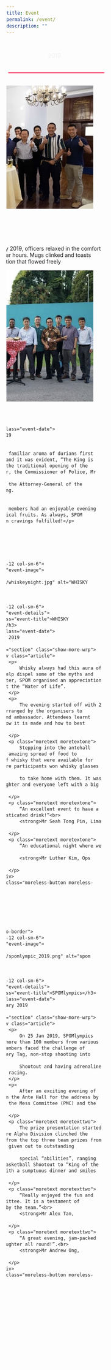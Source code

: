 ```yaml
---
title: Event
permalink: /event/
description: ""
---
```

<style type="text/css">.bp-section-pagetitle {
        background: url(/files/Assets/images/event-bg.jpg) no-repeat center center !important;
        background-size: auto;
        background-size: 100% !important;
        height: 338px !important;
    }
     .tabs {
  display: block;
  display: -webkit-flex;
  display: -moz-flex;
  display: flex;
  -webkit-flex-wrap: wrap;
  -moz-flex-wrap: wrap;
  flex-wrap: wrap;
  margin: 0;
  overflow: hidden; }
  .tabs [class^="tab"] label,
  .tabs [class*=" tab"] label {
    color: #efedef;
    cursor: pointer;
    display: block;
    font-size: 1.1em;
    font-weight: 300;
    line-height: 1em;
    padding: 2rem 0;
    text-align: center; }
  .tabs [class^="tab"] [type="radio"],
  .tabs [class*=" tab"] [type="radio"] {
    border-bottom: 1px solid rgba(239, 237, 239, 0.5);
    cursor: pointer;
    -webkit-appearance: none;
    -moz-appearance: none;
    appearance: none;
    display: block;
    width: 100%;
    -webkit-transition: all 0.3s ease-in-out;
    -moz-transition: all 0.3s ease-in-out;
    -o-transition: all 0.3s ease-in-out;
    transition: all 0.3s ease-in-out; }
    .tabs [class^="tab"] [type="radio"]:hover, .tabs [class^="tab"] [type="radio"]:focus,
    .tabs [class*=" tab"] [type="radio"]:hover,
    .tabs [class*=" tab"] [type="radio"]:focus {
      border-bottom: 1px solid #fd264f; }
    .tabs [class^="tab"] [type="radio"]:checked,
    .tabs [class*=" tab"] [type="radio"]:checked {
      border-bottom: 2px solid #fd264f; }
    .tabs [class^="tab"] [type="radio"]:checked + div,
    .tabs [class*=" tab"] [type="radio"]:checked + div {
      opacity: 1; }
    .tabs [class^="tab"] [type="radio"] + div,
    .tabs [class*=" tab"] [type="radio"] + div {
      display: block;
      opacity: 0;
      padding: 2rem 0;
      width: 90%;
      -webkit-transition: all 0.3s ease-in-out;
      -moz-transition: all 0.3s ease-in-out;
      -o-transition: all 0.3s ease-in-out;
      transition: all 0.3s ease-in-out; }
  .tabs .tab-2 {
    width: 50%; }
    .tabs .tab-2 [type="radio"] + div {
      width: 200%;
      margin-left: 200%; }
    .tabs .tab-2 [type="radio"]:checked + div {
      margin-left: 0; }
    .tabs .tab-2:last-child [type="radio"] + div {
      margin-left: 100%; }
    .tabs .tab-2:last-child [type="radio"]:checked + div {
      margin-left: -100%; }
</style>
<div class="tabs">
  <div class="tab-2">
    <label for="tab2-1">2019</label>
    <input id="tab2-1" name="tabs-two" type="radio" checked="checked">
    <div>
        <div class="tab-pane fade show active" id="pills-home" role="tabpanel" aria-labelledby="pills-home-tab">
                <div class="row">
                    <div class="event">
                        <div class="col-12 col-sm-6">
                            <div class="event-image">
                                <img src="/files/Assets/media/event/2019/event-1.png" alt="spom happy hour">
                            </div>
                        </div>
                        <div class="col-12 col-sm-6">
                            <div class="event-details">
                                <h3 class="event-title">SPOM Happy Hour</h3>
                                <span class="event-date">
                                 26 July 2019
                             </span>
                                <p>
                                    On the idyllic Friday evening of 26 July 2019, officers relaxed in the comfort of the SPOM Lounge and Ante Hall after hours. Mugs clinked and toasts were made amid the excited conversation that flowed freely
                                </p>
                            </div>
                        </div>
                    </div>        
                </div>
                <div class="row">
                    <div class="event">
                        <div class="col-12 col-sm-6">
                            <div class="event-image">
                                <img src="/files/Assets/media/event/2019/event-2.png" alt="spom happy hour">
                            </div>
                        </div>
                        <div class="col-12 col-sm-6">
                            <div class="event-details">
                                <h3 class="event-title">SPOM Durian Night</h3>
        
                                <span class="event-date">
                             12 July 2019
                          </span>
                                <p>
                                    The familiar aroma of durians first greeted the guests as they arrived and it was evident, “The King is back”. The evening kicked off with the traditional opening of the first durian by our Guests of Honour, the Commissioner of Police, Mr Hoong Wee Teck,
                                    and the Attorney-General of the Republic of Singapore, Mr Lucien Wong.
        
                                </p>
                                <p>SPOM members had an enjoyable evening savouring the “King” and other tropical fruits. As always, SPOM members left satiated and all durian cravings fulfilled!</p>
                            </div>
                        </div>
                    </div>
                </div>
                <div class="row">
                    <div class="event">
                        <div class="col-12 col-sm-6">
                            <div class="event-image">
                                <img src="/files/Assets/media/event/2019/whiskeynight.jpg" alt="WHISKY APPRECIATION NIGHT">
                            </div>
                        </div>
                        <div class="col-12 col-sm-6">
                            <div class="event-details">
                                <h3 class="event-title">WHISKY APPRECIATION NIGHT – A MASTERCLASS</h3>
                                <span class="event-date">
                                3 March 2019
                             </span>
                                <div id="section" class="show-more-wrp">
                                    <div class="article">
                                        <p>
                                            Whisky always had this aura of mystery and sophistication and to help dispel some of the myths and allow officers to appreciate it better, SPOM organised an appreciation night on 1 March to learn more about the “Water of Life”.
                                        </p>
                                        <p>
                                            The evening started off with 2 different “flights” (or sessions) arranged by the organisers to accommodate the talk given by a brand ambassador. Attendees learnt more about the history of whisky, how it is made and how to best appreciate it.
                                        </p>
                                        <p class="moretext moretextone">
                                            Stepping into the antehall after the talk, Officers enjoyed an amazing spread of food to accompany the various expressions of whisky that were available for sampling. There was even a quiz where participants won whisky glasses and mini sample bottles
                                            to take home with them. It was yet another evening filled with laughter and everyone left with a big smile on their face!
                                        </p>
                                        <p class="moretext moretextone">
                                            “An excellent event to have a mini reunion accompanied by a sophisticated drink!”<br>
                                            <strong>Mr Seah Tong Pin, Lima Division</strong>
                                        </p>
                                        <p class="moretext moretextone">
                                            “An educational night where we learnt more about Whisky”<br>
                                            <strong>Mr Luther Kim, Ops Dept</strong>
                                        </p>
                                    </div>
                                    <a class="moreless-button moreless-button-one">more +</a>
                                </div>
                            </div>
                        </div>
                    </div>
                </div>
                <div class="row">
                    <div class="event no-border">
                        <div class="col-12 col-sm-6">
                            <div class="event-image">
                                <img src="/files/Assets/media/event/2019/spomlympic_2019.png" alt="spom happy hour">
                            </div>
                        </div>
                        <div class="col-12 col-sm-6">
                            <div class="event-details">
                                <h3 class="event-title">SPOMlympics</h3>
                                <span class="event-date">
                                25 January 2019
                                </span>
                                <div id="section" class="show-more-wrp">
                                    <div class="article">
                                        <p>
                                            On 25 Jan 2019, SPOMlympics saw a total of 26 teams comprising more than 100 members from various units coming together to compete. Members faced the challenge of evading arrows shot at them in Archery Tag, non-stop shooting into hoops at the Basketball
                                            Shootout and having adrenaline acceleration with a game of Daytona racing.
                                        </p>
                                        <p>
                                            After an exciting evening of hits and misses, members gathered in the Ante Hall for the address by Mr How Kwang Hwee, the President of the Mess Committee (PMC) and the prize presentation.
                                        </p>
                                        <p class="moretext moretexttwo">
                                            The prize presentation started with the SPOM running challenge where Alpha Division clinched the Challenge Shield once again. Apart from the top three team prizes from SPOMlympics, nine other prizes were given out to outstanding individuals for their
                                            special “abilities”, ranging from being the “Butter Finger” at Basketball Shootout to “King of the Road” at Daytona. The event ended with a sumptuous dinner and smiles all around.
                                        </p>
                                        <p class="moretext moretexttwo">
                                            “Really enjoyed the fun and laughter created! Kudos to the committee. It is a testament of hardwork and planning put together by the team.”<br>
                                            <strong>Mr Alex Tan, ProCom</strong>
                                        </p>
                                        <p class="moretext moretexttwo">
                                            “A great evening, jam-packed with fun games, good company and laughter all round!”.<br>
                                            <strong>Mr Andrew Ong, P&amp;O</strong>
                                        </p>
                                    </div>
                                    <a class="moreless-button moreless-button-two">more +</a>
                                </div>
                            </div>
                        </div>
                    </div>
                </div>
            </div>        
    </div>
  </div>
  <div class="tab-2">
    <label for="tab2-2">2019</label>
    <input id="tab2-2" name="tabs-two" type="radio">
    <div>
        <!-- -----2018 -->
            <div class="tab-pane fade" id="pills2018" role="tabpanel" aria-labelledby="pills2018-tab">
                <div class="row">
                    <div class="event">
                        <div class="col-12 col-sm-6">
                            <div class="event-image">
                                <img src="/files/Assets/media/event/2018/yearendcarnival2.jpg" alt="YEAR-END CARNIVAL">
                            </div>
                        </div>
                        <div class="col-12 col-sm-6">
                            <div class="event-details">
                                <h3 class="event-title">SPOM YEAR-END CARNIVAL</h3>
                                <span class="event-date">
                                22 December 2018
                                </span>
                                <div id="section" class="show-more-wrp">
                                    <div class="article">
                                        <p>Fun for all. All for Fun. What is rain when you can have an afternoon of fun and games at SPOM’s first ever Year End Carnival? The afternoon showers certainly did not dampen the spirits of SPOM members
                                            and their families who arrived in droves!</p>
                                        <p>More than 11 carnival games lined the 1st floor of SPOM, providing fun and laughter for everyone. The games might look like they were catered for the children, but uh-uh! The adults definitely had
                                            their fair share of fun, trying their skills in knocking down rubber duckies and shooting Nerf guns. But the No. 1 crowd pleaser? Definitely the Zoomoov station! No child could contain their
                                            excitement waiting for their turn and when they do board the animals with their parents, their infectious laughter filled the second floor of SPOM.</p>
                                        <p class="moretext moretextthree">Along with the sights and sounds of the carnival games, the smell of freshly made popcorn and cotton candy lingered in the air, adding to the joyous carnival atmosphere. The day was rounded up with
                                            a gift-giving session by Santa Claus who made a special appearance. It was a day truly enjoyed by both adults and children alike.</p>
                                        <p class="moretext moretextthree">
                                            “This is my first time attending such an event. My children had a very fun time with all the games and activities.” <br>
                                            <strong>Mr Louis Lou, E Division</strong>
                                        </p>
                                        <p class="moretext moretextthree">
                                            “It was a great opportunity for me to spend time with family and also bond with friends and colleagues!” <br>
                                            <strong>Mr Teo Hong Yi, MPD</strong>
                                        </p>
                                    </div>
                                    <a class="moreless-button moreless-button-three">more +</a>
                                </div>
                            </div>
                        </div>
                    </div>
                </div>
                <div class="row">
                    <div class="event">
                        <div class="col-12 col-sm-6">
                            <div class="event-image">
                                <img src="/files/Assets/media/event/2018/novfest.jpg" alt="November Fest">
                            </div>
                        </div>
                        <div class="col-12 col-sm-6">
                            <div class="event-details">
                                <h3 class="event-title">November Fest: Beer- Certainly One of Our Most Beloved Drinks </h3>
                                <span class="event-date">
                                23 November 2018
                                </span>
                                <div id="section" class="show-more-wrp">
                                    <div class="article">
                                        <p>On 23 November 2018, more than 150 SPOM members gathered in SPOM for the Novembeer Fest and experienced 24 different types of beer to choose from, not to mention the buffet-style dinner and freshly
                                            served laksa that kept everyone satiated!</p>
                                        <p>In keeping with the spirit of the event, the SPOM Ante Hall was decorated with eye-catching and informative posters of different beers, their origins, descriptions, and alcohol percentages. There
                                            was also a well-decorated photo booth with props which drew participants in and made it an undeniable hit of the event!</p>
                                        <p class="moretext moretextfour">On the other side of the Ante Hall was a Foosball table which attracted crowds to got everyone hyped up and ready to have fun!</p>
                                        <p class="moretext moretextfour">Drinking games were held for participants to guess the origin of some beers. This made the Novembeer Fest an interactive and educational one. Kudos to the SPOM organisers who also dutifully put up
                                            anti-drink driving posters as reminders at the exit of the Ante Hall!</p>
                                        <p class="moretext moretextfour">
                                            “I enjoyed the beer, the company, and the friendship amongst different divisions and generations of officers.” <br>
                                            <strong>Mr Samuel Koh, Investigation Officer, Jurong Division</strong>
                                        </p>
                                        <p class="moretext moretextfour">
                                            “It was a fun-filled evening with friends as we clinked our glass bottles filled with bubbles and hearts.” <br>
                                            <strong>Mr Esh J Wadarajan, Senior Investigation Officer, CAD</strong>
                                        </p>
                                        <p class="moretext moretextfour">
                                            <b> Written by: Mr Boh Ping Hui</b>
                                        </p>
                                    </div>
                                    <a class="moreless-button moreless-button-four">more +</a>
                                </div>
                            </div>
                        </div>
                    </div>
                </div>
                <div class="row">
                    <div class="event">
                        <div class="col-12 col-sm-6">
                            <div class="event-image">
                                <img src="/files/Assets/media/event/2018/bbqnight.jpg" alt="BBQ NIGHT">
                            </div>
                        </div>
                        <div class="col-12 col-sm-6">
                            <div class="event-details">
                                <h3 class="event-title">SPOM BBQ Night</h3>
                                <span class="event-date">
                                20 September 2018
                                </span>
                                <div id="section" class="show-more-wrp">
                                    <div class="article">
                                        <p>Despite the heavy downpour, the high spirits of our members were not dampened, buoyed by the gastronomic delights served during the SPOM BBQ. With “Variety” being the aim of the event, it could not
                                            be better portrayed than the wide array of barbequed food served at SPOM to all our members, with wine and beer in accompaniment.</p>
                                        <p>The succulent lamb which had roasted over a fire pit, stole the show. But the satay, kebab and chicken wings which were barbecued with a tantalizing sauce, did not disappoint either. Members has
                                            the choice to wash down the sumptuous meat buffet with free flow of wine and beer provided.</p>
                                        <p class="moretext moretextfive">There could not be a more perfect opportunity to catch up with old friends over food and drinks. It was an evening that even bad weather could not bring down the spirited atmosphere of the event.
                                        </p>
                                        <p class="moretext moretextfive">
                                            “The food was great and the warm atmosphere made this an awesome place to relax.” <br>
                                            <strong>Mr Tommy Khoo, Ops Department</strong>
                                        </p>
                                        <p class="moretext moretextfive">
                                            “It was a night where members got together to enjoy each other’s company. The lamb and wine was delicious.”<br>
                                            <strong>Mr Joel Ho, CCK NPC</strong>
                                        </p>
                                    </div>
                                    <a class="moreless-button moreless-button-five">more +</a>
                                </div>
                            </div>
                        </div>
                    </div>
                </div>
                <div class="row">
                    <div class="event">
                        <div class="col-12 col-sm-6">
                            <div class="event-image">
                                <img src="/files/Assets/media/event/2018/happyhour.jpg" alt="Happy Hour">
                            </div>
                        </div>
                        <div class="col-12 col-sm-6">
                            <div class="event-details">
                                <h3 class="event-title">SPOM Happy Hour 2018</h3>
                                <span class="event-date">
                                31 August 2018
                                </span>
                                <div id="section" class="show-more-wrp">
                                    <div class="article">
                                        <p>
                                            It is said that the best days in life, end with a cold mug in your hand and a good chat with a friend.
                                        </p>
                                        <p>
                                            SPOM Happy Hour is organised on a regular basis where many members gathered to explore the games and decked the hallways, have a drink and unwind after a week at work. Ice cold beer warmed the hearts of all as officers from all walks of life gather and
                                            forged new bonds. Many officers took this opportunity to explore the many facilities that SPOM had to offer and the rich culture that it embodies.
                                        </p>
                                        <p class="moretext moretextsix">While officers, young and old, sat together to share their experiences, the sweet aroma of freshly prepared food permeated the air. The free beer was only made better by the delicious food served
                                            out from SPOM’s restaurant. Beer and laughter flowed freely throughout the nights.</p>
                                        <p class="moretext moretextsix">As the moments shared were eternalized in SPOM’s history, the hour passed quickly and the supply of free beer inevitably diminished. Friends, old and new, soon bade each other good bye. Many looked
                                            forward to the next Happy Hour at SPOM, where an hour of happiness brings about a lifetime of memories. </p>
                                        <p class="moretext moretextsix">
                                            “I enjoyed Happy Hour!” <br>
                                            <strong>Mr Letts Tan, A Division</strong>
                                        </p>
                                        <p class="moretext moretextsix">
                                            “Events such as Happy Hour at SPOM is a good chance to catch up with friends and former colleagues and unwind together.”<br>
                                            <strong>Mr Jayapandian, TCDD</strong>
                                        </p>
                                        <p class="moretext moretextsix">
                                            “Nothing is happier than chilling out with great friends after a day of work.” <br>
                                            <strong>Ms Sabrina Koh, PHQ</strong>
                                        </p>
                                        <p class="moretext moretextsix">
                                            “It was my first time at SPOM Happy Hour and I had a great time catching up with peers from various units. The atmosphere was informal and relaxed, and free flow of beer always tastes delicious. I look forward to going back to SPOM for another round.”
                                            <br>
                                            <strong>Mr Lee Ting Wei, TCDD</strong>
                                        </p>
                                        <p class="moretext moretextsix">
                                            <b> Written by: Mr Garret Chua</b>
                                        </p>
                                    </div>
                                    <a class="moreless-button moreless-button-six">more +</a>
                                </div>
                            </div>
                        </div>
                    </div>
                </div>
                <div class="row">
                    <div class="event">
                        <div class="col-12 col-sm-6">
                            <div class="event-image">
                                <img src="/files/Assets/media/event/2018/duriannight.jpg" alt="Durian Night">
                            </div>
                        </div>
                        <div class="col-12 col-sm-6">
                            <div class="event-details">
                                <h3 class="event-title">SPOM Durian Night</h3>
                                <h3 class="event-title">A THORNILY ENJOYABLE AFFAIR</h3>
                                <span class="event-date">
                                10 August 2018
                                </span>
                                <div id="section" class="show-more-wrp">
                                    <div class="article">
                                        <p>
                                            With the spike in the supply of durians, members arriving for the bi-annual Durian Night at SPOM were understandably excited. They were looking forward to digging into the famed Mao Shan Wang durians as well as those of the D24 variety.
                                        </p>
                                        <p>
                                            The balmy weather of this Friday evening allowed everyone to arrive in good spirits. When the Guest of Honour, Commissioner of Police, Mr Hoong Wee Teck arrived, he kicked-off the event by opening the first durian as well as leading the members in a hearty
                                            rendition of “Happy Birthday” to celebrate Singapore’s National Day. The organisers had even specially ordered a Durian birthday cake to commemorate the occasion!
                                        </p>
                                        <p class="moretext moretextseven">
                                            There were plenty of laughter and smiles all round, and the 160 members who turned up could not ask for more, knowing that there were more than 220 KG of each durian variety available. It was indeed a lovely opportunity to catch up with friends while
                                            feasting on the king of fruits, washed down by cooling coconut juice.
                                        </p>
                                        <p class="moretext moretextseven">
                                            “The food and durian were fabulous, and the weather was kind. These, and the good company made for an extremely enjoyable evening!” <br>
                                            <strong>SUPT (1A) Ang Eng Seng</strong>
                                        </p>
                                    </div>
                                    <a class="moreless-button moreless-button-seven">more +</a>
                                </div>
                            </div>
                        </div>
                    </div>
                </div>
                <div class="row">
                    <div class="event  no-border">
                        <div class="col-12 col-sm-6">
                            <div class="event-image">
                                <img src="/files/Assets/media/event/2018/annualdinner.jpg" alt="Annual Dinner 2018">
                            </div>
                        </div>
                        <div class="col-12 col-sm-6">
                            <div class="event-details">
                                <h3 class="event-title">SPOM Annual Dinner</h3>
                                <!-- <span class="event-date">
                                24 March 2017
                             </span> -->
                                <div id="section" class="show-more-wrp">
                                    <div class="article">
                                        <p>
                                            SPOM Annual Dinner is the one-day of the year, where our fraternity of senior officers gather at a single event and cast aside appointments, ranks and seniority as we celebrate our identity together as one SPOM. The scale of this event brought together
                                            the different SPOM Sub-Committees (Food &amp; Beverage, Membership and Internal Communications and Publications) to plan and execute the event. They joined existing members and retired senior officers
                                            that included former Commissioner of Police, Mr Tee Tua Ba, and former Deputy Commissioners. FY 2018 / 2019 was unique as 2 SPOM Annual Dinners were held in a year.
        
                                        </p>
                                        <p class="moretext moretexteight">
                                            For SPOM Annual Dinner 2018, led by Mr Elvis Chong of Operations Department with the theme of an ‘Enchanted Garden’, achieved a record attendance of 550 guests. Annual Dinner 2018 introduced unique elements for the first time in this edition; first introduction
                                            of a digital LED back-drop, a performance by ‘Baracuda Batucada’, a percussion band from Ngee Ann Polytechnic, a unique ‘LED Wing Dance’, a powerful display of SPF’s talents with 4 bands serenading
                                            guests and the one-and-only ‘Kumar’ stole the show.
                                        </p>
                                    </div>
                                    <a class="moreless-button moreless-button-eight">more +</a>
                                </div>
                            </div>
                        </div>
                    </div>
                </div>
            </div>   
    </div>
  </div>
  <div class="tab-2">
    <label for="tab2-3">2017</label>
    <input id="tab2-3" name="tabs-three" type="radio">
    <div>
            <!-- -----2017 -->
            <div class="tab-pane fade" id="pills-profile" role="tabpanel" aria-labelledby="pills-profile-tab">
                <div class="row">
                    <div class="event">
                        <div class="col-12 col-sm-6">
                            <div class="event-image">
                                <img src="/files/Assets/media/event/2017-2019/golf_2017.png" alt="spom happy hour">
                            </div>
                        </div>
                        <div class="col-12 col-sm-6">
                            <div class="event-details">
                                <h3 class="event-title">SPOM Medal 2017 (Golf) </h3>
                                <span class="event-date">
                                24 March 2017
                             </span>
                                <p>
                                    The 12th SPOM Golf Medal, which was co-organised by SPOM Sport Sub-Committee and Police Golfing Society, saw a total of 34 SPOM members competing at the 18-hole course at Seletar Country Club (SCC) on 24 Mar 2017.

                                </p>
                            </div>
                        </div>
                    </div>
                </div>
                <div class="row">
                    <div class="event">
                        <div class="col-12 col-sm-6">
                            <div class="event-image">
                                <img src="/files/Assets/media/event/2017-2019/photography_2017.png" alt="spom happy hour">
                            </div>
                        </div>
                        <div class="col-12 col-sm-6">
                            <div class="event-details">
                                <h3 class="event-title">SPOM Basic Photography Course</h3>
                                <span class="event-date">
                            24 February 2017
                          </span>
                                <p>
                                    Our members at the inaugural SPOM Basic Photography Course were taught the key elements and technical aspects to photography, and the 6 golden principles to capturing a great image.
                                </p>
                            </div>
                        </div>
                    </div>
                </div>
                <div class="row">
                    <div class="event">
                        <div class="col-12 col-sm-6">
                            <div class="event-image">
                                <img src="/files/Assets/media/event/2017-2019/spomlympic_2017.png" alt="spom happy hour">
                            </div>
                        </div>
                        <div class="col-12 col-sm-6">
                            <div class="event-details">
                                <h3 class="event-title">SPOMlympics</h3>
                                <span class="event-date">
                               6 February 2017
                             </span>
                                <p>
                                    The Loser Tog "battle field" came to life as participant took to the SPOM tennis courts in teams of four with a single aim - to gain victory by securing a symbolic red flag. The game was not only physically challenging, requiring teamwork, quick reflexes
                                    and a significant amount of running, it also saw officers cracking their brains to devise the best strategies to outdo each other.
                                </p>
                            </div>
                        </div>
                    </div>
                </div>
                <div class="row">
                    <div class="event no-border">
                        <div class="col-12 col-sm-6">
                            <div class="event-image">
                                <img src="/files/Assets/media/event/2017-2019/durian_2017.png" alt="spom happy hour">
                            </div>
                        </div>
                        <div class="col-12 col-sm-6">
                            <div class="event-details">
                                <h3 class="event-title">SPOM Durian Night</h3>
                                <span class="event-date">
                                    20 January 2017 
                                 </span>
                                <p>
                                    SPOM was honoured to have our Minister for Home Affairs, Mr K. Shanmugam and his wife, Dr. Seetha Shanmugam gracing the event with 180 SPOM members!
                                </p>
                                <p>The evening saw more than 400 kilograms of quality D13, D24, Red Prawn and Mao Shan Wang durians being served and it was certainly a well-rounded experience for our members' palates as they satisfied their
                                    cravings, caught up with colleagues and interacted with our Minister.</p>

                            </div>
                        </div>
                    </div>
                </div>
            </div>
    </div>
  </div>
</div>
<div class="event-main">                
    <div class="container event-container">
        <div class="row justify-content-center event-highlights-main">
            <div class="col-md-12 align-center text-center">
                <ul class="nav nav-pills event-navs" id="pills-tab" role="tablist">
                    <li class="nav-item">
                        <a class="nav-link active" id="pills-home-tab" data-toggle="pill" href="#pills-home" role="tab" aria-controls="pills-home" aria-selected="true">2019</a>
                    </li>
                    <li class="nav-item">
                        <a class="nav-link" id="pills2018-tab" data-toggle="pill" href="#pills2018" role="tab" aria-controls="pills2018" aria-selected="false">2018</a>
                    </li>
                    <li class="nav-item">
                        <a class="nav-link" id="pills-profile-tab" data-toggle="pill" href="#pills-profile" role="tab" aria-controls="pills-profile" aria-selected="false">2017</a>
                    </li>

                </ul>
                <!-- ------2019------ -->
                <div class="tab-content event-tab-content" id="pills-tabContent">
                    <div class="tab-pane fade show active" id="pills-home" role="tabpanel" aria-labelledby="pills-home-tab">
                        <div class="row">
                            <div class="event">
                                <div class="col-12 col-sm-6">
                                    <div class="event-image">
                                        <img src="/files/Assets/media/event/2019/event-1.png" alt="spom happy hour">
                                    </div>
                                </div>
                                <div class="col-12 col-sm-6">
                                    <div class="event-details">
                                        <h3 class="event-title">SPOM Happy Hour</h3>
                                        <span class="event-date">
                                         26 July 2019
                                     </span>
                                        <p>
                                            On the idyllic Friday evening of 26 July 2019, officers relaxed in the comfort of the SPOM Lounge and Ante Hall after hours. Mugs clinked and toasts were made amid the excited conversation that flowed freely
                                        </p>
                                    </div>
                                </div>
                            </div>

                        </div>
                        <div class="row">
                            <div class="event">
                                <div class="col-12 col-sm-6">
                                    <div class="event-image">
                                        <img src="/files/Assets/media/event/2019/event-2.png" alt="spom happy hour">
                                    </div>
                                </div>
                                <div class="col-12 col-sm-6">
                                    <div class="event-details">
                                        <h3 class="event-title">SPOM Durian Night</h3>

                                        <span class="event-date">
                                     12 July 2019
                                  </span>
                                        <p>
                                            The familiar aroma of durians first greeted the guests as they arrived and it was evident, “The King is back”. The evening kicked off with the traditional opening of the first durian by our Guests of Honour, the Commissioner of Police, Mr Hoong Wee Teck,
                                            and the Attorney-General of the Republic of Singapore, Mr Lucien Wong.

                                        </p>
                                        <p>SPOM members had an enjoyable evening savouring the “King” and other tropical fruits. As always, SPOM members left satiated and all durian cravings fulfilled!</p>
                                    </div>
                                </div>
                            </div>
                        </div>
                        <div class="row">
                            <div class="event">
                                <div class="col-12 col-sm-6">
                                    <div class="event-image">
                                        <img src="/files/Assets/media/event/2019/whiskeynight.jpg" alt="WHISKY APPRECIATION NIGHT">
                                    </div>
                                </div>
                                <div class="col-12 col-sm-6">
                                    <div class="event-details">
                                        <h3 class="event-title">WHISKY APPRECIATION NIGHT – A MASTERCLASS</h3>
                                        <span class="event-date">
                                        3 March 2019
                                     </span>
                                        <div id="section" class="show-more-wrp">
                                            <div class="article">
                                                <p>
                                                    Whisky always had this aura of mystery and sophistication and to help dispel some of the myths and allow officers to appreciate it better, SPOM organised an appreciation night on 1 March to learn more about the “Water of Life”.
                                                </p>
                                                <p>
                                                    The evening started off with 2 different “flights” (or sessions) arranged by the organisers to accommodate the talk given by a brand ambassador. Attendees learnt more about the history of whisky, how it is made and how to best appreciate it.
                                                </p>
                                                <p class="moretext moretextone">
                                                    Stepping into the antehall after the talk, Officers enjoyed an amazing spread of food to accompany the various expressions of whisky that were available for sampling. There was even a quiz where participants won whisky glasses and mini sample bottles
                                                    to take home with them. It was yet another evening filled with laughter and everyone left with a big smile on their face!
                                                </p>
                                                <p class="moretext moretextone">
                                                    “An excellent event to have a mini reunion accompanied by a sophisticated drink!”<br>
                                                    <strong>Mr Seah Tong Pin, Lima Division</strong>
                                                </p>
                                                <p class="moretext moretextone">
                                                    “An educational night where we learnt more about Whisky”<br>
                                                    <strong>Mr Luther Kim, Ops Dept</strong>
                                                </p>
                                            </div>
                                            <a class="moreless-button moreless-button-one">more +</a>
                                        </div>
                                    </div>
                                </div>
                            </div>
                        </div>
                        <div class="row">
                            <div class="event no-border">
                                <div class="col-12 col-sm-6">
                                    <div class="event-image">
                                        <img src="/files/Assets/media/event/2019/spomlympic_2019.png" alt="spom happy hour">
                                    </div>
                                </div>
                                <div class="col-12 col-sm-6">
                                    <div class="event-details">
                                        <h3 class="event-title">SPOMlympics</h3>
                                        <span class="event-date">
                                        25 January 2019
                                        </span>
                                        <div id="section" class="show-more-wrp">
                                            <div class="article">
                                                <p>
                                                    On 25 Jan 2019, SPOMlympics saw a total of 26 teams comprising more than 100 members from various units coming together to compete. Members faced the challenge of evading arrows shot at them in Archery Tag, non-stop shooting into hoops at the Basketball
                                                    Shootout and having adrenaline acceleration with a game of Daytona racing.
                                                </p>
                                                <p>
                                                    After an exciting evening of hits and misses, members gathered in the Ante Hall for the address by Mr How Kwang Hwee, the President of the Mess Committee (PMC) and the prize presentation.
                                                </p>
                                                <p class="moretext moretexttwo">
                                                    The prize presentation started with the SPOM running challenge where Alpha Division clinched the Challenge Shield once again. Apart from the top three team prizes from SPOMlympics, nine other prizes were given out to outstanding individuals for their
                                                    special “abilities”, ranging from being the “Butter Finger” at Basketball Shootout to “King of the Road” at Daytona. The event ended with a sumptuous dinner and smiles all around.
                                                </p>
                                                <p class="moretext moretexttwo">
                                                    “Really enjoyed the fun and laughter created! Kudos to the committee. It is a testament of hardwork and planning put together by the team.”<br>
                                                    <strong>Mr Alex Tan, ProCom</strong>
                                                </p>
                                                <p class="moretext moretexttwo">
                                                    “A great evening, jam-packed with fun games, good company and laughter all round!”.<br>
                                                    <strong>Mr Andrew Ong, P&amp;O</strong>
                                                </p>
                                            </div>
                                            <a class="moreless-button moreless-button-two">more +</a>
                                        </div>
                                    </div>
                                </div>
                            </div>
                        </div>


                    </div>

                    <!-- -----2018 -->

                    <div class="tab-pane fade" id="pills2018" role="tabpanel" aria-labelledby="pills2018-tab">
                        <div class="row">
                            <div class="event">
                                <div class="col-12 col-sm-6">
                                    <div class="event-image">
                                        <img src="/files/Assets/media/event/2018/yearendcarnival2.jpg" alt="YEAR-END CARNIVAL">
                                    </div>
                                </div>
                                <div class="col-12 col-sm-6">
                                    <div class="event-details">
                                        <h3 class="event-title">SPOM YEAR-END CARNIVAL</h3>
                                        <span class="event-date">
                                        22 December 2018
                                        </span>
                                        <div id="section" class="show-more-wrp">
                                            <div class="article">
                                                <p>Fun for all. All for Fun. What is rain when you can have an afternoon of fun and games at SPOM’s first ever Year End Carnival? The afternoon showers certainly did not dampen the spirits of SPOM members
                                                    and their families who arrived in droves!</p>
                                                <p>More than 11 carnival games lined the 1st floor of SPOM, providing fun and laughter for everyone. The games might look like they were catered for the children, but uh-uh! The adults definitely had
                                                    their fair share of fun, trying their skills in knocking down rubber duckies and shooting Nerf guns. But the No. 1 crowd pleaser? Definitely the Zoomoov station! No child could contain their
                                                    excitement waiting for their turn and when they do board the animals with their parents, their infectious laughter filled the second floor of SPOM.</p>
                                                <p class="moretext moretextthree">Along with the sights and sounds of the carnival games, the smell of freshly made popcorn and cotton candy lingered in the air, adding to the joyous carnival atmosphere. The day was rounded up with
                                                    a gift-giving session by Santa Claus who made a special appearance. It was a day truly enjoyed by both adults and children alike.</p>
                                                <p class="moretext moretextthree">
                                                    “This is my first time attending such an event. My children had a very fun time with all the games and activities.” <br>
                                                    <strong>Mr Louis Lou, E Division</strong>
                                                </p>
                                                <p class="moretext moretextthree">
                                                    “It was a great opportunity for me to spend time with family and also bond with friends and colleagues!” <br>
                                                    <strong>Mr Teo Hong Yi, MPD</strong>
                                                </p>
                                            </div>
                                            <a class="moreless-button moreless-button-three">more +</a>
                                        </div>
                                    </div>
                                </div>
                            </div>

                        </div>


                        <div class="row">
                            <div class="event">
                                <div class="col-12 col-sm-6">
                                    <div class="event-image">
                                        <img src="/files/Assets/media/event/2018/novfest.jpg" alt="November Fest">
                                    </div>
                                </div>
                                <div class="col-12 col-sm-6">
                                    <div class="event-details">
                                        <h3 class="event-title">November Fest: Beer- Certainly One of Our Most Beloved Drinks </h3>
                                        <span class="event-date">
                                        23 November 2018
                                        </span>
                                        <div id="section" class="show-more-wrp">
                                            <div class="article">
                                                <p>On 23 November 2018, more than 150 SPOM members gathered in SPOM for the Novembeer Fest and experienced 24 different types of beer to choose from, not to mention the buffet-style dinner and freshly
                                                    served laksa that kept everyone satiated!</p>
                                                <p>In keeping with the spirit of the event, the SPOM Ante Hall was decorated with eye-catching and informative posters of different beers, their origins, descriptions, and alcohol percentages. There
                                                    was also a well-decorated photo booth with props which drew participants in and made it an undeniable hit of the event!</p>
                                                <p class="moretext moretextfour">On the other side of the Ante Hall was a Foosball table which attracted crowds to got everyone hyped up and ready to have fun!</p>
                                                <p class="moretext moretextfour">Drinking games were held for participants to guess the origin of some beers. This made the Novembeer Fest an interactive and educational one. Kudos to the SPOM organisers who also dutifully put up
                                                    anti-drink driving posters as reminders at the exit of the Ante Hall!</p>
                                                <p class="moretext moretextfour">
                                                    “I enjoyed the beer, the company, and the friendship amongst different divisions and generations of officers.” <br>
                                                    <strong>Mr Samuel Koh, Investigation Officer, Jurong Division</strong>
                                                </p>
                                                <p class="moretext moretextfour">
                                                    “It was a fun-filled evening with friends as we clinked our glass bottles filled with bubbles and hearts.” <br>
                                                    <strong>Mr Esh J Wadarajan, Senior Investigation Officer, CAD</strong>
                                                </p>
                                                <p class="moretext moretextfour">
                                                    <b> Written by: Mr Boh Ping Hui</b>

                                                </p>
                                            </div>
                                            <a class="moreless-button moreless-button-four">more +</a>
                                        </div>
                                    </div>
                                </div>
                            </div>

                        </div>
                        <div class="row">
                            <div class="event">
                                <div class="col-12 col-sm-6">
                                    <div class="event-image">
                                        <img src="/files/Assets/media/event/2018/bbqnight.jpg" alt="BBQ NIGHT">
                                    </div>
                                </div>
                                <div class="col-12 col-sm-6">
                                    <div class="event-details">
                                        <h3 class="event-title">SPOM BBQ Night</h3>
                                        <span class="event-date">
                                        20 September 2018
                                        </span>
                                        <div id="section" class="show-more-wrp">
                                            <div class="article">
                                                <p>Despite the heavy downpour, the high spirits of our members were not dampened, buoyed by the gastronomic delights served during the SPOM BBQ. With “Variety” being the aim of the event, it could not
                                                    be better portrayed than the wide array of barbequed food served at SPOM to all our members, with wine and beer in accompaniment.</p>
                                                <p>The succulent lamb which had roasted over a fire pit, stole the show. But the satay, kebab and chicken wings which were barbecued with a tantalizing sauce, did not disappoint either. Members has
                                                    the choice to wash down the sumptuous meat buffet with free flow of wine and beer provided.</p>
                                                <p class="moretext moretextfive">There could not be a more perfect opportunity to catch up with old friends over food and drinks. It was an evening that even bad weather could not bring down the spirited atmosphere of the event.
                                                </p>
                                                <p class="moretext moretextfive">
                                                    “The food was great and the warm atmosphere made this an awesome place to relax.” <br>
                                                    <strong>Mr Tommy Khoo, Ops Department</strong>
                                                </p>
                                                <p class="moretext moretextfive">
                                                    “It was a night where members got together to enjoy each other’s company. The lamb and wine was delicious.”<br>
                                                    <strong>Mr Joel Ho, CCK NPC</strong>
                                                </p>
                                            </div>
                                            <a class="moreless-button moreless-button-five">more +</a>
                                        </div>
                                    </div>
                                </div>
                            </div>

                        </div>
                        <div class="row">
                            <div class="event">
                                <div class="col-12 col-sm-6">
                                    <div class="event-image">
                                        <img src="/files/Assets/media/event/2018/happyhour.jpg" alt="Happy Hour">
                                    </div>
                                </div>
                                <div class="col-12 col-sm-6">
                                    <div class="event-details">
                                        <h3 class="event-title">SPOM Happy Hour 2018</h3>
                                        <span class="event-date">
                                        31 August 2018
                                        </span>
                                        <div id="section" class="show-more-wrp">
                                            <div class="article">
                                                <p>
                                                    It is said that the best days in life, end with a cold mug in your hand and a good chat with a friend.
                                                </p>
                                                <p>
                                                    SPOM Happy Hour is organised on a regular basis where many members gathered to explore the games and decked the hallways, have a drink and unwind after a week at work. Ice cold beer warmed the hearts of all as officers from all walks of life gather and
                                                    forged new bonds. Many officers took this opportunity to explore the many facilities that SPOM had to offer and the rich culture that it embodies.
                                                </p>
                                                <p class="moretext moretextsix">While officers, young and old, sat together to share their experiences, the sweet aroma of freshly prepared food permeated the air. The free beer was only made better by the delicious food served
                                                    out from SPOM’s restaurant. Beer and laughter flowed freely throughout the nights.</p>
                                                <p class="moretext moretextsix">As the moments shared were eternalized in SPOM’s history, the hour passed quickly and the supply of free beer inevitably diminished. Friends, old and new, soon bade each other good bye. Many looked
                                                    forward to the next Happy Hour at SPOM, where an hour of happiness brings about a lifetime of memories. </p>
                                                <p class="moretext moretextsix">
                                                    “I enjoyed Happy Hour!” <br>
                                                    <strong>Mr Letts Tan, A Division</strong>
                                                </p>
                                                <p class="moretext moretextsix">
                                                    “Events such as Happy Hour at SPOM is a good chance to catch up with friends and former colleagues and unwind together.”<br>
                                                    <strong>Mr Jayapandian, TCDD</strong>
                                                </p>
                                                <p class="moretext moretextsix">
                                                    “Nothing is happier than chilling out with great friends after a day of work.” <br>
                                                    <strong>Ms Sabrina Koh, PHQ</strong>
                                                </p>
                                                <p class="moretext moretextsix">
                                                    “It was my first time at SPOM Happy Hour and I had a great time catching up with peers from various units. The atmosphere was informal and relaxed, and free flow of beer always tastes delicious. I look forward to going back to SPOM for another round.”
                                                    <br>
                                                    <strong>Mr Lee Ting Wei, TCDD</strong>
                                                </p>
                                                <p class="moretext moretextsix">
                                                    <b> Written by: Mr Garret Chua</b>

                                                </p>
                                            </div>
                                            <a class="moreless-button moreless-button-six">more +</a>
                                        </div>
                                    </div>
                                </div>
                            </div>

                        </div>
                        <div class="row">
                            <div class="event">
                                <div class="col-12 col-sm-6">
                                    <div class="event-image">
                                        <img src="/files/Assets/media/event/2018/duriannight.jpg" alt="Durian Night">
                                    </div>
                                </div>
                                <div class="col-12 col-sm-6">
                                    <div class="event-details">
                                        <h3 class="event-title">SPOM Durian Night</h3>
                                        <h3 class="event-title">A THORNILY ENJOYABLE AFFAIR</h3>
                                        <span class="event-date">
                                        10 August 2018
                                        </span>
                                        <div id="section" class="show-more-wrp">
                                            <div class="article">
                                                <p>
                                                    With the spike in the supply of durians, members arriving for the bi-annual Durian Night at SPOM were understandably excited. They were looking forward to digging into the famed Mao Shan Wang durians as well as those of the D24 variety.

                                                </p>
                                                <p>
                                                    The balmy weather of this Friday evening allowed everyone to arrive in good spirits. When the Guest of Honour, Commissioner of Police, Mr Hoong Wee Teck arrived, he kicked-off the event by opening the first durian as well as leading the members in a hearty
                                                    rendition of “Happy Birthday” to celebrate Singapore’s National Day. The organisers had even specially ordered a Durian birthday cake to commemorate the occasion!
                                                </p>
                                                <p class="moretext moretextseven">
                                                    There were plenty of laughter and smiles all round, and the 160 members who turned up could not ask for more, knowing that there were more than 220 KG of each durian variety available. It was indeed a lovely opportunity to catch up with friends while
                                                    feasting on the king of fruits, washed down by cooling coconut juice.
                                                </p>
                                                <p class="moretext moretextseven">
                                                    “The food and durian were fabulous, and the weather was kind. These, and the good company made for an extremely enjoyable evening!” <br>
                                                    <strong>SUPT (1A) Ang Eng Seng</strong>
                                                </p>
                                            </div>
                                            <a class="moreless-button moreless-button-seven">more +</a>
                                        </div>
                                    </div>
                                </div>
                            </div>

                        </div>
                        <div class="row">
                            <div class="event  no-border">
                                <div class="col-12 col-sm-6">
                                    <div class="event-image">
                                        <img src="/files/Assets/media/event/2018/annualdinner.jpg" alt="Annual Dinner 2018">
                                    </div>
                                </div>
                                <div class="col-12 col-sm-6">
                                    <div class="event-details">
                                        <h3 class="event-title">SPOM Annual Dinner</h3>
                                        <!-- <span class="event-date">
                                        24 March 2017
                                     </span> -->
                                        <div id="section" class="show-more-wrp">
                                            <div class="article">
                                                <p>
                                                    SPOM Annual Dinner is the one-day of the year, where our fraternity of senior officers gather at a single event and cast aside appointments, ranks and seniority as we celebrate our identity together as one SPOM. The scale of this event brought together
                                                    the different SPOM Sub-Committees (Food &amp; Beverage, Membership and Internal Communications and Publications) to plan and execute the event. They joined existing members and retired senior officers
                                                    that included former Commissioner of Police, Mr Tee Tua Ba, and former Deputy Commissioners. FY 2018 / 2019 was unique as 2 SPOM Annual Dinners were held in a year.

                                                </p>
                                                <p class="moretext moretexteight">
                                                    For SPOM Annual Dinner 2018, led by Mr Elvis Chong of Operations Department with the theme of an ‘Enchanted Garden’, achieved a record attendance of 550 guests. Annual Dinner 2018 introduced unique elements for the first time in this edition; first introduction
                                                    of a digital LED back-drop, a performance by ‘Baracuda Batucada’, a percussion band from Ngee Ann Polytechnic, a unique ‘LED Wing Dance’, a powerful display of SPF’s talents with 4 bands serenading
                                                    guests and the one-and-only ‘Kumar’ stole the show.
                                                </p>

                                            </div>
                                            <a class="moreless-button moreless-button-eight">more +</a>
                                        </div>
                                    </div>
                                </div>
                            </div>

                        </div>
                    </div>




                    <!-- -----2017 -->
                    <div class="tab-pane fade" id="pills-profile" role="tabpanel" aria-labelledby="pills-profile-tab">
                        <div class="row">
                            <div class="event">
                                <div class="col-12 col-sm-6">
                                    <div class="event-image">
                                        <img src="/files/Assets/media/event/2017-2019/golf_2017.png" alt="spom happy hour">
                                    </div>
                                </div>
                                <div class="col-12 col-sm-6">
                                    <div class="event-details">
                                        <h3 class="event-title">SPOM Medal 2017 (Golf) </h3>
                                        <span class="event-date">
                                        24 March 2017
                                     </span>
                                        <p>
                                            The 12th SPOM Golf Medal, which was co-organised by SPOM Sport Sub-Committee and Police Golfing Society, saw a total of 34 SPOM members competing at the 18-hole course at Seletar Country Club (SCC) on 24 Mar 2017.

                                        </p>

                                    </div>
                                </div>
                            </div>

                        </div>
                        <div class="row">
                            <div class="event">
                                <div class="col-12 col-sm-6">
                                    <div class="event-image">
                                        <img src="/files/Assets/media/event/2017-2019/photography_2017.png" alt="spom happy hour">
                                    </div>
                                </div>
                                <div class="col-12 col-sm-6">
                                    <div class="event-details">
                                        <h3 class="event-title">SPOM Basic Photography Course</h3>
                                        <span class="event-date">
                                    24 February 2017
                                  </span>
                                        <p>
                                            Our members at the inaugural SPOM Basic Photography Course were taught the key elements and technical aspects to photography, and the 6 golden principles to capturing a great image.

                                        </p>

                                    </div>
                                </div>
                            </div>
                        </div>

                        <div class="row">
                            <div class="event">
                                <div class="col-12 col-sm-6">
                                    <div class="event-image">
                                        <img src="/files/Assets/media/event/2017-2019/spomlympic_2017.png" alt="spom happy hour">
                                    </div>
                                </div>
                                <div class="col-12 col-sm-6">
                                    <div class="event-details">
                                        <h3 class="event-title">SPOMlympics</h3>
                                        <span class="event-date">
                                       6 February 2017
                                     </span>
                                        <p>
                                            The Loser Tog "battle field" came to life as participant took to the SPOM tennis courts in teams of four with a single aim - to gain victory by securing a symbolic red flag. The game was not only physically challenging, requiring teamwork, quick reflexes
                                            and a significant amount of running, it also saw officers cracking their brains to devise the best strategies to outdo each other.
                                        </p>

                                    </div>
                                </div>
                            </div>
                        </div>
                        <div class="row">
                            <div class="event no-border">
                                <div class="col-12 col-sm-6">
                                    <div class="event-image">
                                        <img src="/files/Assets/media/event/2017-2019/durian_2017.png" alt="spom happy hour">
                                    </div>
                                </div>
                                <div class="col-12 col-sm-6">
                                    <div class="event-details">
                                        <h3 class="event-title">SPOM Durian Night</h3>
                                        <span class="event-date">
                                            20 January 2017 
                                         </span>
                                        <p>
                                            SPOM was honoured to have our Minister for Home Affairs, Mr K. Shanmugam and his wife, Dr. Seetha Shanmugam gracing the event with 180 SPOM members!
                                        </p>
                                        <p>The evening saw more than 400 kilograms of quality D13, D24, Red Prawn and Mao Shan Wang durians being served and it was certainly a well-rounded experience for our members' palates as they satisfied their
                                            cravings, caught up with colleagues and interacted with our Minister.</p>

                                    </div>
                                </div>
                            </div>
                        </div>
                    </div>
                </div>
            </div>
        </div>
    </div>
</div>
